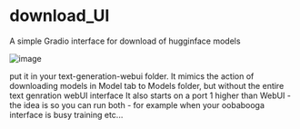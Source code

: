 # download_UI
A simple Gradio interface for download of hugginface models

![image](https://github.com/FartyPants/download_UI/assets/23346289/2e74bee4-b55d-4b99-b4d8-b86b5941f46f)



put it in your text-generation-webui folder. 
It mimics the action of downloading models in Model tab to Models folder, but without the entire text genration webUI interface
It also starts on a port 1 higher than WebUI -  the idea is so you can run both - for example when your oobabooga interface is busy training etc...
